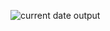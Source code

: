 ![current date output](https://github.com/SavairamK/JS_Current_Date_Time.github.io/assets/98964354/6c47c469-fc0f-4b88-ae9f-12f2d95b4854)
